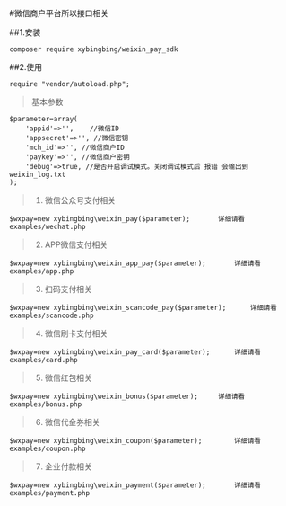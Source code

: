 #微信商户平台所以接口相关



##1.安装
```
composer require xybingbing/weixin_pay_sdk
```


##2.使用
```
require "vendor/autoload.php";
```


> 基本参数
```
$parameter=array(
	'appid'=>'', 	//微信ID
    'appsecret'=>'', //微信密钥
    'mch_id'=>'', //微信商户ID
    'paykey'=>'', //微信商户密钥
	'debug'=>true, //是否开启调试模式。关闭调试模式后 报错 会输出到weixin_log.txt
);
```

> 1. 微信公众号支付相关  
```
$wxpay=new xybingbing\weixin_pay($parameter);		详细请看examples/wechat.php
```

> 2. APP微信支付相关
```
$wxpay=new xybingbing\weixin_app_pay($parameter);		详细请看examples/app.php
```

> 3. 扫码支付相关
```
$wxpay=new xybingbing\weixin_scancode_pay($parameter);		详细请看examples/scancode.php
```

> 4. 微信刷卡支付相关
```
$wxpay=new xybingbing\weixin_pay_card($parameter);		详细请看examples/card.php
```

> 5. 微信红包相关
```
$wxpay=new xybingbing\weixin_bonus($parameter);		详细请看examples/bonus.php
```

> 6. 微信代金券相关
```
$wxpay=new xybingbing\weixin_coupon($parameter);		详细请看examples/coupon.php
```

> 7. 企业付款相关
```
$wxpay=new xybingbing\weixin_payment($parameter);		详细请看examples/payment.php
```
